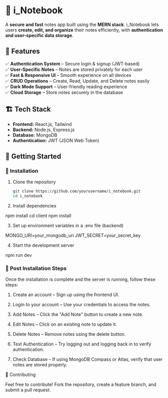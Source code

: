 # 📝 i_Notebook

A **secure and fast** notes app built using the **MERN stack**. i_Notebook lets users **create, edit, and organize** their notes efficiently, with **authentication and user-specific data storage**.  

## 🚀 Features  

✅ **Authentication System** – Secure login & signup (JWT-based)  
✅ **User-Specific Notes** – Notes are stored privately for each user  
✅ **Fast & Responsive UI** – Smooth experience on all devices  
✅ **CRUD Operations** – Create, Read, Update, and Delete notes easily  
✅ **Dark Mode Support** – User-friendly reading experience  
✅ **Cloud Storage** – Store notes securely in the database  


## 🏗️ Tech Stack  

- **Frontend:** React.js, Tailwind  
- **Backend:** Node.js, Express.js  
- **Database:** MongoDB  
- **Authentication:** JWT (JSON Web Token)  

## 🎯 Getting Started  

### 🔹 Installation  
1. Clone the repository  
   ```bash
   git clone https://github.com/yourusername/i_notebook.git
   cd i_notebook

2. Install dependencies

npm install
cd client
npm install


3. Set up environment variables in a .env file (backend)

MONGO_URI=your_mongodb_uri
JWT_SECRET=your_secret_key


4. Start the development server

npm run dev



### 🔹 Post Installation Steps

Once the installation is complete and the server is running, follow these steps:

1. Create an account – Sign up using the frontend UI.


2. Login to your account – Use your credentials to access the notes.


3. Add Notes – Click the "Add Note" button to create a new note.


4. Edit Notes – Click on an existing note to update it.


5. Delete Notes – Remove notes using the delete button.


6. Test Authentication – Try logging out and logging back in to verify authentication.


7. Check Database – If using MongoDB Compass or Atlas, verify that user notes are stored properly.


🤝 Contributing

Feel free to contribute! Fork the repository, create a feature branch, and submit a pull request.